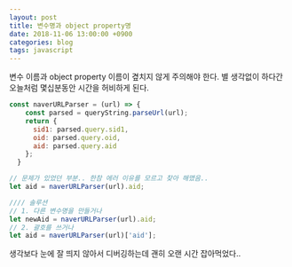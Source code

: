 ```yaml
---
layout: post
title: 변수명과 object property명
date: 2018-11-06 13:00:00 +0900
categories: blog
tags: javascript
---
```


변수 이름과 object property 이름이 곂치지 않게 주의해야 한다. 별 생각없이 하다간 오늘처럼 몇십분동안 시간을 허비하게 된다.

```javascript
const naverURLParser = (url) => {
    const parsed = queryString.parseUrl(url);
    return {
      sid1: parsed.query.sid1,
      oid: parsed.query.oid,
      aid: parsed.query.aid
    };
  }

// 문제가 있었던 부분.. 한참 에러 이유를 모르고 찾아 해맸음..
let aid = naverURLParser(url).aid;

//// 솔루션
// 1. 다른 변수명을 만들거나
let newAid = naverURLParser(url).aid;
// 2. 괄호를 쓰거나
let aid = naverURLParser(url)['aid'];
```

생각보다 눈에 잘 띄지 않아서 디버깅하는데 괜히 오랜 시간 잡아먹었다..
